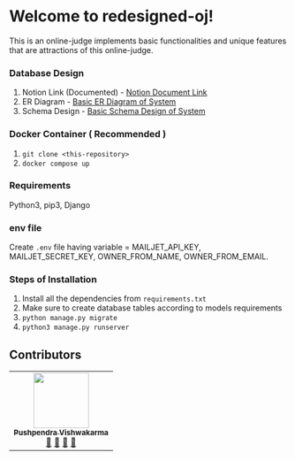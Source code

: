 
# Welcome to redesigned-oj!
This is an online-judge implements basic functionalities and unique features that are attractions of this online-judge.



### Database Design
1. Notion Link (Documented) - [Notion Document Link](https://pushpendrahpx.notion.site/Database-Design-111f164218aa471d966970db30c99728)
2. ER Diagram - [Basic ER Diagram of System](https://erdplus.com/edit-diagram/5ab7538f-4725-40a7-9da4-a5cc876e1150)
3. Schema Design - [Basic Schema Design of System](https://drawsql.app/none-538/diagrams/online-judge)

### Docker Container ( Recommended )
1. ``` git clone <this-repository> ```
2. ``` docker compose up ```

### Requirements
Python3, pip3, Django

### env file
Create ```.env``` file having variable = MAILJET_API_KEY, MAILJET_SECRET_KEY, OWNER_FROM_NAME, OWNER_FROM_EMAIL.

### Steps of Installation
1. Install all the dependencies from ```requirements.txt```
2. Make sure to create database tables according to models requirements
3. ``` python manage.py migrate ```
4. ``` python3 manage.py runserver ```


## Contributors
<table>
  <tr>
    <td align="center"><a href="https://github.com/pushpendrahpx"><img src="https://avatars.githubusercontent.com/u/48829314?v=4" width="100px;" alt=""/><br /><sub><b>Pushpendra Vishwakarma</b></sub></a><br /><a href="#question-pushpendrahpx" title="Answering Questions">💬</a> <a href="https://github.com/pushpendrahpx/all-contributors/commits?author=pushpendrahpx" title="Documentation">📖</a> <a href="https://github.com/pushpendrahpx/all-contributors/pulls?q=is%3Apr+reviewed-by%pushpendrahpx" title="Reviewed Pull Requests">👀</a> <a href="#talk-pushpendrahpx" title="Talks">📢</a></td>
    
  </tr>
 </table>



